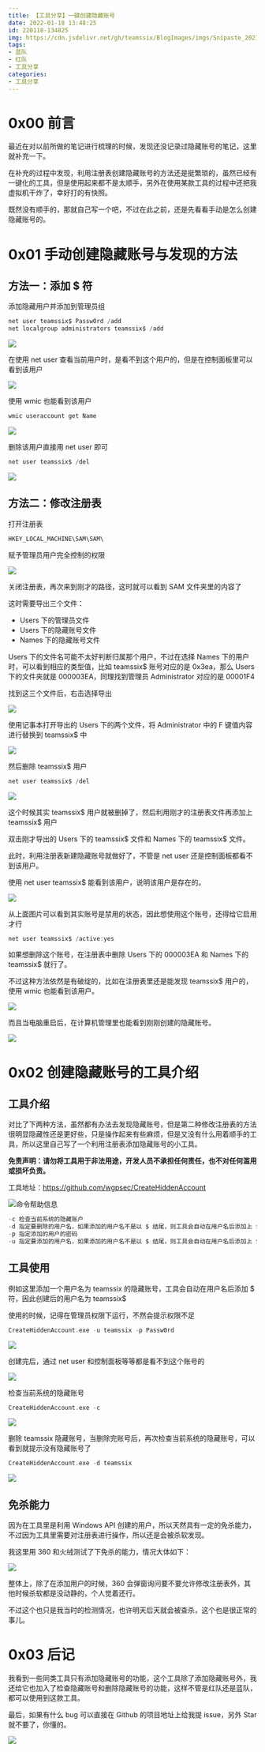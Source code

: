 ```yaml
---
title: 【工具分享】一键创建隐藏账号
date: 2022-01-18 13:48:25
id: 220118-134825
img: https://cdn.jsdelivr.net/gh/teamssix/BlogImages/imgs/Snipaste_2021-03-15_13-03-47.png
tags:
- 蓝队
- 红队
- 工具分享
categories:
- 工具分享
---
```


# 0x00 前言

最近在对以前所做的笔记进行梳理的时候，发现还没记录过隐藏账号的笔记，这里就补充一下。

在补充的过程中发现，利用注册表创建隐藏账号的方法还是挺繁琐的，虽然已经有一键化的工具，但是使用起来都不是太顺手，另外在使用某款工具的过程中还把我虚拟机干炸了，幸好打的有快照。

既然没有顺手的，那就自己写一个吧，不过在此之前，还是先看看手动是怎么创建隐藏账号的。

# 0x01 手动创建隐藏账号与发现的方法

## 方法一：添加 $ 符

添加隐藏用户并添加到管理员组

```go
net user teamssix$ Passw0rd /add
net localgroup administrators teamssix$ /add
```

![](https://cdn.jsdelivr.net/gh/teamssix/BlogImages/imgs/202201181400117.png)

在使用 net user 查看当前用户时，是看不到这个用户的，但是在控制面板里可以看到该用户

![](https://cdn.jsdelivr.net/gh/teamssix/BlogImages/imgs/202201181401187.png)

使用 wmic 也能看到该用户

```go
wmic useraccount get Name
```

![](https://cdn.jsdelivr.net/gh/teamssix/BlogImages/imgs/202201181402599.png)

删除该用户直接用 net user 即可

```go
net user teamssix$ /del
```

![](https://cdn.jsdelivr.net/gh/teamssix/BlogImages/imgs/202201181401888.png)

## 方法二：修改注册表

打开注册表

```go
HKEY_LOCAL_MACHINE\SAM\SAM\
```

赋予管理员用户完全控制的权限

![](https://cdn.jsdelivr.net/gh/teamssix/BlogImages/imgs/202201181402115.png)

关闭注册表，再次来到刚才的路径，这时就可以看到 SAM 文件夹里的内容了

这时需要导出三个文件：

- Users 下的管理员文件
- Users 下的隐藏账号文件
- Names 下的隐藏账号文件

Users 下的文件名可能不太好判断归属那个用户，不过在选择 Names 下的用户时，可以看到相应的类型值，比如 teamssix$ 账号对应的是 0x3ea，那么 Users 下的文件夹就是 000003EA，同理找到管理员 Administrator 对应的是 00001F4

找到这三个文件后，右击选择导出

![](https://cdn.jsdelivr.net/gh/teamssix/BlogImages/imgs/202201181402156.png)

使用记事本打开导出的 Users 下的两个文件，将 Administrator 中的 F 键值内容进行替换到 teamssix$ 中

![](https://cdn.jsdelivr.net/gh/teamssix/BlogImages/imgs/202201181403665.png)

然后删除 teamssix$ 用户

```go
net user teamssix$ /del
```

![](https://cdn.jsdelivr.net/gh/teamssix/BlogImages/imgs/202201181401888.png)

这个时候其实 teamssix$ 用户就被删掉了，然后利用刚才的注册表文件再添加上 teamssix$ 用户

双击刚才导出的 Users 下的 teamssix$ 文件和 Names 下的 teamssix$ 文件。

此时，利用注册表新建隐藏账号就做好了，不管是 net user 还是控制面板都看不到该用户。

使用 net user teamssix$ 能看到该用户，说明该用户是存在的。

![](https://cdn.jsdelivr.net/gh/teamssix/BlogImages/imgs/202201181403858.png)

从上面图片可以看到其实账号是禁用的状态，因此想使用这个账号，还得给它启用才行

```go
net user teamssix$ /active:yes
```

如果想删除这个账号，在注册表中删除 Users 下的 000003EA 和 Names 下的 teamssix$ 就行了。

不过这种方法依然是有破绽的，比如在注册表里还是能发现 teamssix$ 用户的，使用 wmic 也能看到该用户。

![](https://cdn.jsdelivr.net/gh/teamssix/BlogImages/imgs/202201181404578.png)

而且当电脑重启后，在计算机管理里也能看到刚刚创建的隐藏账号。

![](https://cdn.jsdelivr.net/gh/teamssix/BlogImages/imgs/202201181404120.png)



# 0x02 创建隐藏账号的工具介绍

## 工具介绍

对比了下两种方法，虽然都有办法去发现隐藏账号，但是第二种修改注册表的方法很明显隐藏性还是更好些，只是操作起来有些麻烦，但是又没有什么用着顺手的工具，所以这里自己写了一个利用注册表添加隐藏账号的小工具。

**免责声明：请勿将工具用于非法用途，开发人员不承担任何责任，也不对任何滥用或损坏负责。**

工具地址：https://github.com/wgpsec/CreateHiddenAccount

![](https://cdn.jsdelivr.net/gh/teamssix/BlogImages/imgs/202201181405087.png)命令帮助信息

```go
-c 检查当前系统的隐藏账户
-d 指定要删除的用户名，如果添加的用户名不是以 $ 结尾，则工具会自动在用户名后添加上 $
-p 指定添加的用户的密码
-u 指定要添加的用户名，如果添加的用户名不是以 $ 结尾，则工具会自动在用户名后添加上 $
```

## 工具使用

例如这里添加一个用户名为 teamssix 的隐藏账号，工具会自动在用户名后添加 $ 符，因此创建后的用户名为 teamssix$

使用的时候，记得在管理员权限下运行，不然会提示权限不足

```go
CreateHiddenAccount.exe -u teamssix -p Passw0rd
```

![](https://cdn.jsdelivr.net/gh/teamssix/BlogImages/imgs/202201181405373.png)

创建完后，通过 net user 和控制面板等等都是看不到这个账号的

![](https://cdn.jsdelivr.net/gh/teamssix/BlogImages/imgs/202201181406619.png)

检查当前系统的隐藏账号

```go
CreateHiddenAccount.exe -c
```

![](https://cdn.jsdelivr.net/gh/teamssix/BlogImages/imgs/202201181406908.png)

删除 teamssix 隐藏账号，当删除完账号后，再次检查当前系统的隐藏账号，可以看到就提示没有隐藏账号了

```go
CreateHiddenAccount.exe -d teamssix
```

![](https://cdn.jsdelivr.net/gh/teamssix/BlogImages/imgs/202201181406722.png)

## 免杀能力

因为在工具里是利用 Windows API 创建的用户，所以天然具有一定的免杀能力，不过因为工具里需要对注册表进行操作，所以还是会被杀软发现。

我这里用 360 和火绒测试了下免杀的能力，情况大体如下：

![](https://cdn.jsdelivr.net/gh/teamssix/BlogImages/imgs/202201181406221.png)

整体上，除了在添加用户的时候，360 会弹窗询问要不要允许修改注册表外，其他时候杀软都是没动静的，个人觉着还行。

不过这个也只是我当时的检测情况，也许明天后天就会被查杀，这个也是很正常的事儿。

# 0x03 后记

我看到一些同类工具只有添加隐藏账号的功能，这个工具除了添加隐藏账号外，我还给它也加入了检查隐藏账号和删除隐藏账号的功能，这样不管是红队还是蓝队，都可以使用到这款工具。

最后，如果有什么 bug 可以直接在 Github 的项目地址上给我提 issue，另外 Star 就不要了，你懂的。

![](https://cdn.jsdelivr.net/gh/teamssix/BlogImages/imgs/TeamsSix_Subscription_Logo2.png)
